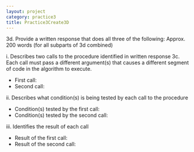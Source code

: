 ```yaml
---
layout: project
category: practice3
title: Practice3Create3D
---
```



3d. Provide a written response that does all three of the following: Approx. 200 words (for all subparts of 3d combined)

i. Describes two calls to the procedure identified in written response 3c. Each call must pass a different argument(s) that causes a different segment of code in the algorithm to execute.

*   First call:
*   Second call:

ii. Describes what condition(s) is being tested by each call to the procedure

*   Condition(s) tested by the first call:
*   Condition(s) tested by the second call:

iii. Identifies the result of each call

*   Result of the first call:
*   Result of the second call:
